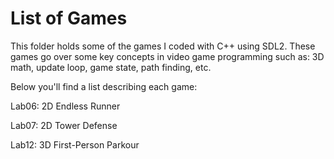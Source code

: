 # List of Games
This folder holds some of the games I coded with C++ using SDL2. These games go over some key concepts in video game programming such as: 3D math, update loop, game state, path finding, etc.

Below you'll find a list describing each game:

Lab06: 2D Endless Runner

Lab07: 2D Tower Defense

Lab12: 3D First-Person Parkour
